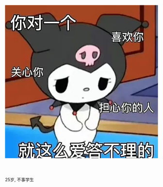 <!---
AzurLab/AzurLab is a ✨ special ✨ repository because its `README.md` (this file) appears on your GitHub profile.
You can click the Preview link to take a look at your changes.~
--->
<h1 align="center">
  <img src="https://raw.githubusercontent.com/AzurLab/AzurLab/main/res/photo_2022-11-20_22-49-36.jpg" alt="AzurLab">
  <br><br>
</h1>

25岁, 不事学生